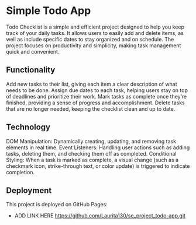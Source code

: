 # Simple Todo App

Todo Checklist is a simple and efficient project designed to help you keep track of your daily tasks. It allows users to easily add and delete items, as well as include specific dates to stay organized and on schedule. The project focuses on productivity and simplicity, making task management quick and convenient.

## Functionality

Add new tasks to their list, giving each item a clear description of what needs to be done.
Assign due dates to each task, helping users stay on top of deadlines and prioritize their work.
Mark tasks as complete once they’re finished, providing a sense of progress and accomplishment.
Delete tasks that are no longer needed, keeping the checklist clean and up to date.

## Technology
DOM Manipulation: Dynamically creating, updating, and removing task elements in real time.
Event Listeners: Handling user actions such as adding tasks, deleting them, and checking them off as completed.
Conditional Styling: When a task is marked as complete, a visual change (such as a checkmark icon, strike-through text, or color update) is triggered to indicate completion.


## Deployment

This project is deployed on GitHub Pages:

- ADD LINK HERE
https://github.com/Laurita130/se_project_todo-app.git
